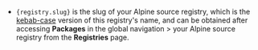 - `{registry.slug}` is the slug of your Alpine source registry, which is the [kebab-case](https://en.wikipedia.org/wiki/Letter_case#Kebab_case) version of this registry's name, and can be obtained after accessing **Packages** in the global navigation > your Alpine source registry from the **Registries** page.
